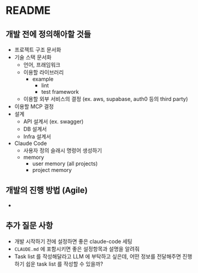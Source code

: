 # README

## 개발 전에 정의해아할 것들

- 프로젝트 구조 문서화
- 기술 스택 문서화
  - 언어, 프래임워크
  - 이용할 라이브러리
    - example
      - lint
      - test framework
  - 이용할 외부 서비스의 결정 (ex. aws, supabase, auth0 등의 third party)
- 이용할 MCP 결정
- 설계
  - API 설계서 (ex. swagger)
  - DB 설계서
  - Infra 설계서
- Claude Code
  - 사용자 정의 슬래시 명령어 생성하기
  - memory
    - user memory (all projects)
    - project memory

## 개발의 진행 방법 (Agile)

-

## 추가 질문 사항

- 개발 시작하기 전에 설정하면 좋은 claude-code 세팅
- `CLAUDE.md` 에 포함시키면 좋은 설정항목과 설명을 알려줘
- Task list 를 작성해달라고 LLM 에 부탁하고 싶은데, 어떤 정보를 전달해주면 진행하기 쉽운 task list 를 작성할 수 있을까?
